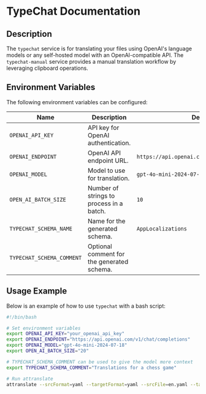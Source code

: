 # TypeChat Documentation

## Description

The `typechat` service is for translating your files using OpenAI's language models or any self-hosted model with an OpenAI-compatible API.
The `typechat-manual` service provides a manual translation workflow by leveraging clipboard operations.

## Environment Variables

The following environment variables can be configured:

| Name                      | Description                                | Default                                      |
|---------------------------|--------------------------------------------|----------------------------------------------|
| `OPENAI_API_KEY`          | API key for OpenAI authentication.         |                                              |
| `OPENAI_ENDPOINT`         | OpenAI API endpoint URL.                   | `https://api.openai.com/v1/chat/completions` |
| `OPENAI_MODEL`            | Model to use for translation.              | `gpt-4o-mini-2024-07-18`                     |
| `OPEN_AI_BATCH_SIZE`      | Number of strings to process in a batch.   | `10`                                         |
| `TYPECHAT_SCHEMA_NAME`    | Name for the generated schema.             | `AppLocalizations`                           |
| `TYPECHAT_SCHEMA_COMMENT` | Optional comment for the generated schema. |                                              |

## Usage Example

Below is an example of how to use `typechat` with a bash script:

```bash
#!/bin/bash

# Set environment variables
export OPENAI_API_KEY="your_openai_api_key"
export OPENAI_ENDPOINT="https://api.openai.com/v1/chat/completions"
export OPENAI_MODEL="gpt-4o-mini-2024-07-18"
export OPEN_AI_BATCH_SIZE="20"

# TYPECHAT_SCHEMA_COMMENT can be used to give the model more context
export TYPECHAT_SCHEMA_COMMENT="Translations for a chess game"

# Run attranslate
attranslate --srcFormat=yaml --targetFormat=yaml --srcFile=en.yaml --targetFile=de.xml --srcLng=English --targetLng=German --service=typechat
```
